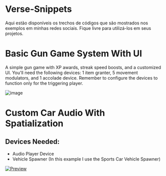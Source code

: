 # Verse-Snippets
 Aqui estão disponíveis os trechos de códigos que são mostrados nos exemplos em minhas redes sociais. Fique livre para utilizá-los em seus projetos.

# Basic Gun Game System With UI
A simple gun game with XP awards, streak speed boosts, and a customized UI. You'll need the following devices: 1 item granter, 5 movement modulators, and 1 accolade device. Remember to configure the devices to function only for the triggering player.

![image](https://github.com/user-attachments/assets/7bca4ec6-ba93-450f-bbaf-9897f621f330)

# Custom Car Audio With Spatialization

## Devices Needed:
 - Audio Player Device
 - Vehicle Spawner (In this example I use the Sports Car Vehicle Spawner)

[![Preview](https://img.youtube.com/vi/Y_hcKqJ5mgg/0.jpg)](https://www.youtube.com/watch?v=Y_hcKqJ5mgg)
